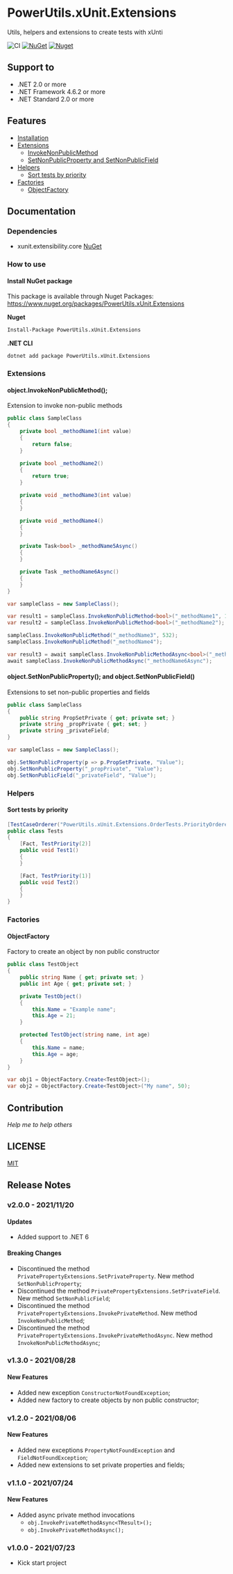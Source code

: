 # PowerUtils.xUnit.Extensions
Utils, helpers and extensions to create tests with xUnti

![CI](https://github.com/TechNobre/PowerUtils.xUnit.Extensions/actions/workflows/main.yml/badge.svg)
[![NuGet](https://img.shields.io/nuget/v/PowerUtils.xUnit.Extensions.svg)](https://www.nuget.org/packages/PowerUtils.xUnit.Extensions)
[![Nuget](https://img.shields.io/nuget/dt/PowerUtils.xUnit.Extensions.svg)](https://www.nuget.org/packages/PowerUtils.xUnit.Extensions)




## Support to
- .NET 2.0 or more
- .NET Framework 4.6.2 or more
- .NET Standard 2.0 or more




## Features

- [Installation](#Installation)
- [Extensions](#Extensions)
  - [InvokeNonPublicMethod](#object.InvokeNonPublicMethod)
  - [SetNonPublicProperty and SetNonPublicField](#object.SetNonPublicProperty)
- [Helpers](#Helpers)
  - [Sort tests by priority](#SortTestsByPriority)
- [Factories](#Factories)
  - [ObjectFactory](#Factories-ObjectFactory)


## Documentation

### Dependencies

- xunit.extensibility.core [NuGet](https://www.nuget.org/packages/xunit.extensibility.core/)

### How to use

#### Install NuGet package <a name="Installation"></a>
This package is available through Nuget Packages: https://www.nuget.org/packages/PowerUtils.xUnit.Extensions

**Nuget**
```bash
Install-Package PowerUtils.xUnit.Extensions
```

**.NET CLI**
```
dotnet add package PowerUtils.xUnit.Extensions
```

### Extensions <a name="Extensions"></a>

#### object.InvokeNonPublicMethod(); <a name="object.InvokeNonPublicMethod"></a>
Extension to invoke non-public methods

```csharp
public class SampleClass
{
    private bool _methodName1(int value)
    {
        return false;
    }

    private bool _methodName2()
    {
        return true;
    }

    private void _methodName3(int value)
    {
    }

    private void _methodName4()
    {
    }

    private Task<bool> _methodName5Async()
    {
    }

    private Task _methodName6Async()
    {
    }
}
```

```csharp
var sampleClass = new SampleClass();

var result1 = sampleClass.InvokeNonPublicMethod<bool>("_methodName1", 1);
var result2 = sampleClass.InvokeNonPublicMethod<bool>("_methodName2");

sampleClass.InvokeNonPublicMethod("_methodName3", 532);
sampleClass.InvokeNonPublicMethod("_methodName4");

var result3 = await sampleClass.InvokeNonPublicMethodAsync<bool>("_methodName5Async", 1);
await sampleClass.InvokeNonPublicMethodAsync("_methodName6Async");
```



#### object.SetNonPublicProperty(); and object.SetNonPublicField() <a name="object.SetNonPublicProperty"></a>
Extensions to set non-public properties and fields

```csharp
public class SampleClass
{
    public string PropSetPrivate { get; private set; }
    private string _propPrivate { get; set; }
    private string _privateField;
}
```

```csharp
var sampleClass = new SampleClass();

obj.SetNonPublicProperty(p => p.PropSetPrivate, "Value");
obj.SetNonPublicProperty("_propPrivate", "Value");
obj.SetNonPublicField("_privateField", "Value");
```


### Helpers <a name="Helpers"></a>

#### Sort tests by priority <a name="SortTestsByPriority"></a>

```csharp
[TestCaseOrderer("PowerUtils.xUnit.Extensions.OrderTests.PriorityOrderer", "PowerUtils.xUnit.Extensions")]
public class Tests
{
    [Fact, TestPriority(2)]
    public void Test1()
    {
    }

    [Fact, TestPriority(1)]
    public void Test2()
    {
    }
}
```


### Factories <a name="Factories"></a>

#### ObjectFactory <a name="Factories-ObjectFactory"></a>
Factory to create an object by non public constructor

```csharp
public class TestObject
{
    public string Name { get; private set; }
    public int Age { get; private set; }

    private TestObject()
    {
        this.Name = "Example name";
        this.Age = 21;
    }

    protected TestObject(string name, int age)
    {
        this.Name = name;
        this.Age = age;
    }
}

var obj1 = ObjectFactory.Create<TestObject>();
var obj2 = ObjectFactory.Create<TestObject>("My name", 50);
```



## Contribution

*Help me to help others*




## LICENSE

[MIT](https://github.com/TechNobre/PowerUtils.xUnit.Extensions/blob/main/LICENSE)




## Release Notes


### v2.0.0 - 2021/11/20
#### Updates
- Added support to .NET 6

#### Breaking Changes
- Discontinued the method `PrivatePropertyExtensions.SetPrivateProperty`. New method `SetNonPublicProperty`;
- Discontinued the method `PrivatePropertyExtensions.SetPrivateField`. New method `SetNonPublicField`;
- Discontinued the method `PrivatePropertyExtensions.InvokePrivateMethod`. New method `InvokeNonPublicMethod`;
- Discontinued the method `PrivatePropertyExtensions.InvokePrivateMethodAsync`. New method `InvokeNonPublicMethodAsync`;



### v1.3.0 - 2021/08/28

#### New Features
- Added new exception `ConstructorNotFoundException`;
- Added new factory to create objects by non public constructor;



### v1.2.0 - 2021/08/06

#### New Features
- Added new exceptions `PropertyNotFoundException` and `FieldNotFoundException`;
- Added new extensions to set private properties and fields;



### v1.1.0 - 2021/07/24

#### New Features
- Added async private method invocations
  - `obj.InvokePrivateMethodAsync<TResult>();`
  - `obj.InvokePrivateMethodAsync();`



### v1.0.0 - 2021/07/23

- Kick start project